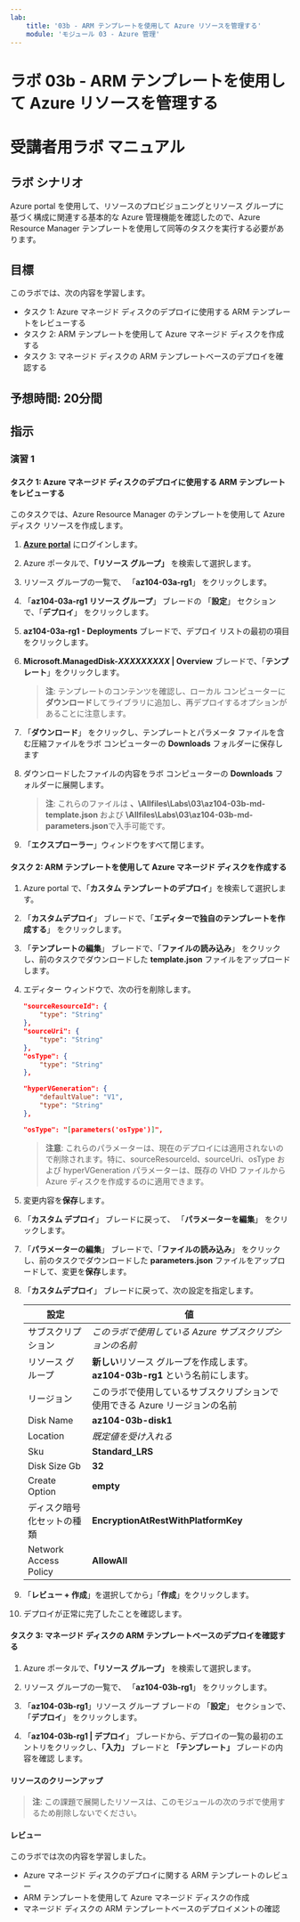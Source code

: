 ```yaml
---
lab:
    title: '03b - ARM テンプレートを使用して Azure リソースを管理する'
    module: 'モジュール 03 - Azure 管理'
---
```


# ラボ 03b - ARM テンプレートを使用して Azure リソースを管理する
# 受講者用ラボ マニュアル

## ラボ シナリオ
Azure portal を使用して、リソースのプロビジョニングとリソース グループに基づく構成に関連する基本的な Azure 管理機能を確認したので、Azure Resource Manager テンプレートを使用して同等のタスクを実行する必要があります。

## 目標

このラボでは、次の内容を学習します。

+ タスク 1: Azure マネージド ディスクのデプロイに使用する ARM テンプレートをレビューする
+ タスク 2: ARM テンプレートを使用して Azure マネージド ディスクを作成する 
+ タスク 3: マネージド ディスクの ARM テンプレートベースのデプロイを確認する

## 予想時間: 20分間

## 指示

### 演習 1

#### タスク 1: Azure マネージド ディスクのデプロイに使用する ARM テンプレートをレビューする

このタスクでは、Azure Resource Manager のテンプレートを使用して Azure ディスク リソースを作成します。

1. [**Azure portal**](https://portal.azure.com) にログインします。

1. Azure ポータルで、**「リソース グループ」** を検索して選択します。  

1. リソース グループの一覧で、 「**az104-03a-rg1**」 をクリックします。 

1. 「**az104-03a-rg1 リソース グループ**」 ブレードの 「**設定**」 セクションで、「**デプロイ**」 をクリックします。     

1. **az104-03a-rg1 - Deployments** ブレードで、デプロイ リストの最初の項目をクリックします。

1. **Microsoft.ManagedDisk-*XXXXXXXXX* \| Overview** ブレードで、「**テンプレート**」をクリックします。 

    >**注**: テンプレートのコンテンツを確認し、ローカル コンピューターに**ダウンロード**してライブラリに追加し、再デプロイするオプションがあることに注意します。

1. 「**ダウンロード**」 をクリックし、テンプレートとパラメータ ファイルを含む圧縮ファイルをラボ コンピューターの **Downloads** フォルダーに保存します 

1. ダウンロードしたファイルの内容をラボ コンピューターの **Downloads** フォルダーに展開します。 

    >**注**: これらのファイルは **、\\Allfiles\\Labs\\03\\az104-03b-md-template.json** および **\\Allfiles\\Labs\\03\\az104-03b-md-parameters.json**で入手可能です。

1. 「**エクスプローラー**」ウィンドウをすべて閉じます。

#### タスク 2: ARM テンプレートを使用して Azure マネージド ディスクを作成する 

1. Azure portal で、「**カスタム テンプレートのデプロイ**」を検索して選択します。 

1. 「**カスタムデプロイ**」 ブレードで、「**エディターで独自のテンプレートを作成する**」 をクリックします。

1. 「**テンプレートの編集**」 ブレードで、「**ファイルの読み込み**」 をクリックし、前のタスクでダウンロードした **template.json** ファイルをアップロードします。   

1. エディター ウィンドウで、次の行を削除します。

   ```json
   "sourceResourceId": {
       "type": "String"
   },
   "sourceUri": {
       "type": "String"
   },
   "osType": {
       "type": "String"
   },
   ```

   ```json
   "hyperVGeneration": {
       "defaultValue": "V1",
       "type": "String"
   },      
   ```

   ```json
   "osType": "[parameters('osType')]",
   ```

    >**注意**: これらのパラメーターは、現在のデプロイには適用されないので削除されます。特に、sourceResourceId、sourceUri、osType および hyperVGeneration パラメーターは、既存の VHD ファイルから Azure ディスクを作成するのに適用できます。

1. 変更内容を**保存**します｡

1. 「**カスタム デプロイ**」 ブレードに戻って、 「**パラメーターを編集**」 をクリックします。

1. 「**パラメーターの編集**」 ブレードで、「**ファイルの読み込み**」 をクリックし、前のタスクでダウンロードした **parameters.json** ファイルをアップロードして、変更を**保存**します。   

1. 「**カスタムデプロイ**」 ブレードに戻って、次の設定を指定します。

    | 設定 | 値 |
    | --- |--- |
    | サブスクリプション | *このラボで使用している Azure サブスクリプションの名前* |
    | リソース グループ | **新しい**リソース グループを作成します。 **az104-03b-rg1** という名前にします。 |
    | リージョン | このラボで使用しているサブスクリプションで使用できる Azure リージョンの名前 |
    | Disk Name | **az104-03b-disk1** |
    | Location | *既定値を受け入れる* |
    | Sku | **Standard_LRS** |
    | Disk Size Gb | **32** |
    | Create Option | **empty** |
    | ディスク暗号化セットの種類 | **EncryptionAtRestWithPlatformKey** |
    | Network Access Policy | **AllowAll** |

1. 「**レビュー + 作成**」を選択してから」「**作成**」をクリックします。

1. デプロイが正常に完了したことを確認します。

#### タスク 3: マネージド ディスクの ARM テンプレートベースのデプロイを確認する

1. Azure ポータルで、**「リソース グループ」** を検索して選択します。  

1. リソース グループの一覧で、 「**az104-03b-rg1**」 をクリックします。

1. 「**az104-03b-rg1**」リソース グループ ブレードの 「**設定**」 セクションで、「**デプロイ**」 をクリックします。

1. 「**az104-03b-rg1 | デプロイ**」 ブレードから、デプロイの一覧の最初のエントリをクリックし、**「入力」** ブレードと **「テンプレート」** ブレードの内容を確認 します。     

#### リソースのクリーンアップ

   >**注**: この課題で展開したリソースは、このモジュールの次のラボで使用するため削除しないでください。

#### レビュー

このラボでは次の内容を学習しました。

- Azure マネージド ディスクのデプロイに関する ARM テンプレートのレビュー
- ARM テンプレートを使用して Azure マネージド ディスクの作成
- マネージド ディスクの ARM テンプレートベースのデプロイメントの確認
